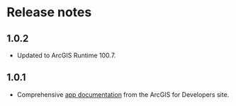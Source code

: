# Release notes

## 1.0.2

- Updated to ArcGIS Runtime 100.7.

## 1.0.1

- Comprehensive [app documentation](/documentation/index.md) from the ArcGIS for Developers site.
